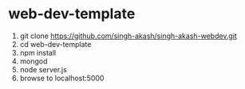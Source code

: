 # web-dev-template

1. git clone https://github.com/singh-akash/singh-akash-webdev.git
1. cd web-dev-template
1. npm install
1. mongod
1. node server.js
1. browse to localhost:5000
